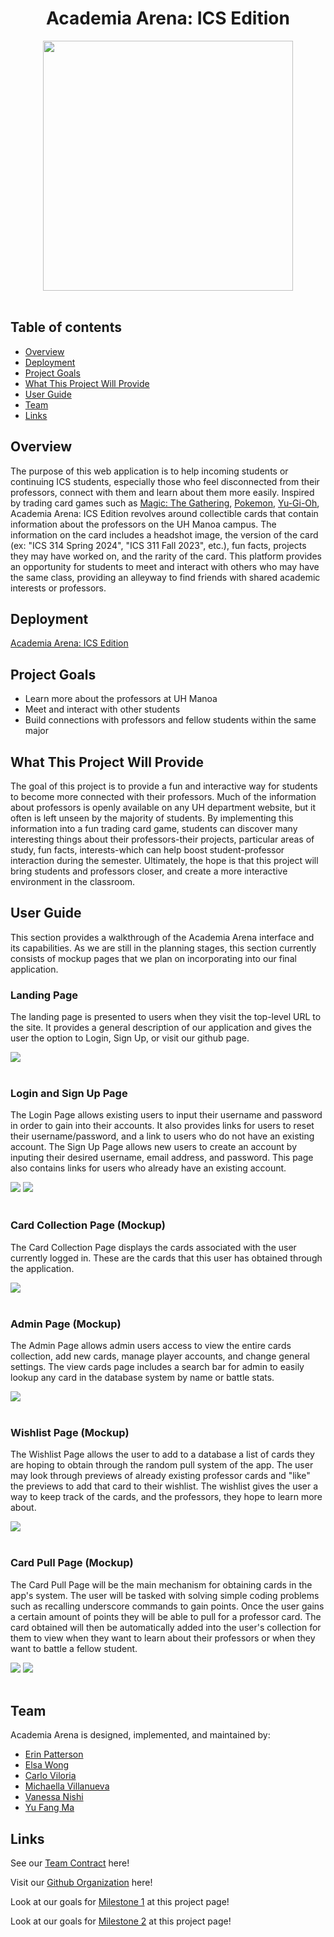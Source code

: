 <h1 style="text-align: center;">Academia Arena: ICS Edition</h1>

<div class="text-center" style="display: flex; justify-content: center;">
  <img src="images/AcademiaArenaIcon.png" style="width: 400px; height: auto;" />
</div>


<br>

## Table of contents

* [Overview](#overview)
* [Deployment](#deployment)
* [Project Goals](#project-goals)
* [What This Project Will Provide](#what-this-project-will-provide)
* [User Guide](#user-guide)
* [Team](#team)
* [Links](#links)

## Overview
The purpose of this web application is to help incoming students or continuing ICS students, especially those who feel disconnected from their professors, connect with them and learn about them more easily. Inspired by trading card games such as [Magic: The Gathering](https://magic.wizards.com/en), [Pokemon](https://www.pokemon.com/us/pokemon-tcg), [Yu-Gi-Oh](https://www.yugioh-card.com/en/), Academia Arena: ICS Edition revolves around collectible cards that contain information about the professors on the UH Manoa campus. The information on the card includes a headshot image, the version of the card (ex: "ICS 314 Spring 2024", "ICS 311 Fall 2023", etc.), fun facts, projects they may have worked on, and the rarity of the card. This platform provides an opportunity for students to meet and interact with others who may have the same class, providing an alleyway to find friends with shared academic interests or professors. 

## Deployment
[Academia Arena: ICS Edition](http://137.184.84.164/)

## Project Goals
* Learn more about the professors at UH Manoa
* Meet and interact with other students
* Build connections with professors and fellow students within the same major

## What This Project Will Provide 
The goal of this project is to provide a fun and interactive way for students to become more connected with their professors. Much of the information about professors is openly available on any UH department website, but it often is left unseen by the majority of students. By implementing this information into a fun trading card game, students can discover many interesting things about their professors-their projects, particular areas of study, fun facts, interests-which can help boost student-professor interaction during the semester. Ultimately, the hope is that this project will bring students and professors closer, and create a more interactive environment in the classroom. 

## User Guide
This section provides a walkthrough of the Academia Arena interface and its capabilities. As we are still in the planning stages, this section currently consists of mockup pages that we plan on incorporating into our final application.

### Landing Page
The landing page is presented to users when they visit the top-level URL to the site. It provides a general description of our application and gives the user the option to Login, Sign Up, or visit our github page.
<div class="text-center">
  <img src="images/Landing.png"/>
</div>
<br>

### Login and Sign Up Page
The Login Page allows existing users to input their username and password in order to gain into their accounts. It also provides links for users to reset their username/password, and a link to users who do not have an existing account. The Sign Up Page allows new users to create an account by inputing their desired username, email address, and password. This page also contains links for users who already have an existing account.
<div class="text-center p-4">
  <img src="images/SignUp.png" class="img-thumbnail" >
  <img src="images/Login.png" class="img-thumbnail" >
</div>
<br>

### Card Collection Page (Mockup)
The Card Collection Page displays the cards associated with the user currently logged in. These are the cards that this user has obtained through the application. 
<div class="text-center">
  <img src="images/CurrentCardCollection.png"/>
</div>
<br>

### Admin Page (Mockup)
The Admin Page allows admin users access to view the entire cards collection, add new cards, manage player accounts, and change general settings. The view cards page includes a search bar for admin to easily lookup any card in the database system by name or battle stats.
<div class="text-center">
  <img src="images/AdminPageMockUp.png"/>
</div>
<br>

### Wishlist Page (Mockup)
The Wishlist Page allows the user to add to a database a list of cards they are hoping to obtain through the random pull system of the app. The user may look through previews of already existing professor cards and "like" the previews to add that card to their wishlist. The wishlist gives the user a way to keep track of the cards, and the professors, they hope to learn more about.
<div class="text-center">
  <img src="images/WishlistMockUp.png"/>
</div>
<br>

### Card Pull Page (Mockup)
The Card Pull Page will be the main mechanism for obtaining cards in the app's system. The user will be tasked with solving simple coding problems such as recalling underscore commands to gain points. Once the user gains a certain amount of points they will be able to pull for a professor card. The card obtained will then be automatically added into the user's collection for them to view when they want to learn about their professors or when they want to battle a fellow student.
<div class="text-center">
  <img src="images/PullPageMockup.png"/>
  <img src="images/PullPageNoticeMockup.png"/>
</div>
<br>


## Team
Academia Arena is designed, implemented, and maintained by:
* [Erin Patterson](https://erinlpat.github.io)
* [Elsa Wong](https://elsawong1.github.io/)
* [Carlo Viloria](https://carloviloria.github.io/)
* [Michaella Villanueva](https://mvchaella.github.io)
* [Vanessa Nishi](https://vanessanishi.github.io/) 
* [Yu Fang Ma](https://yu-fang-ma.github.io/)

## Links
See our [Team Contract](https://docs.google.com/document/d/1SX2wGUCBZ31Wb7rdrtAn-oDDah1WFSVJwvAtU1mxPSc/edit?usp=sharing) here!

Visit our [Github Organization](https://github.com/academia-arena) here!

Look at our goals for [Milestone 1](https://github.com/orgs/academia-arena/projects/1) at this project page!

Look at our goals for [Milestone 2](https://github.com/orgs/academia-arena/projects/7) at this project page!
